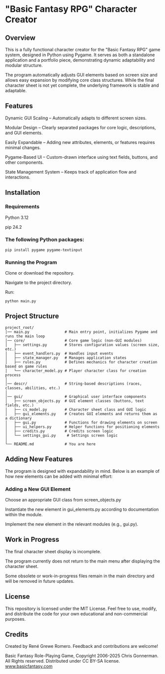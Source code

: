# "Basic Fantasy RPG" Character Creator

## Overview

This is a fully functional character creator for the "Basic Fantasy RPG" game system, designed in Python using Pygame. It
serves as both a standalone application and a portfolio piece, demonstrating dynamic adaptability and modular structure.

The program automatically adjusts GUI elements based on screen size and allows easy expansion by modifying core class
structures. While the final character sheet is not yet complete, the underlying framework is stable and adaptable.

## Features

Dynamic GUI Scaling – Automatically adapts to different screen sizes.

Modular Design – Clearly separated packages for core logic, descriptions, and GUI elements.

Easily Expandable – Adding new attributes, elements, or features requires minimal changes.

Pygame-Based UI – Custom-drawn interface using text fields, buttons, and other components.

State Management System – Keeps track of application flow and interactions.

## Installation

### Requirements

Python 3.12

pip 24.2

### The following Python packages:

`pip install pygame pygame-textinput`

### Running the Program

Clone or download the repository.

Navigate to the project directory.

Run:

`python main.py`

## Project Structure
```
project_root/
│── main.py                # Main entry point, initializes Pygame and runs the main loop
│── core/                  # Core game logic (non-GUI modules)
│   ├── settings.py        # Stores configuration values (screen size, etc.)
│   ├── event_handlers.py  # Handles input events
│   ├── state_manager.py   # Manages application states
│   ├── rules.py           # Defines mechanics for character creation based on game rules
│   └── character_model.py # Player character class for creation process
│
│── descr/                 # String-based descriptions (races, classes, abilities, etc.)
│
│── gui/                   # Graphical user interface components
│   ├── screen_objects.py  # GUI element classes (buttons, text fields, etc.)
│   ├── cs_model.py        # Character sheet class and GUI logic
│   ├── gui_elements.py    # Creates GUI elements and returns them as a dictionary
│   ├── gui.py             # Functions for drawing elements on screen
│   ├── ui_helpers.py      # Helper functions for positioning elements
│   ├── credits.py         # Credits screen logic
│   └── settings_gui.py     # Settings screen logic
│
└── README.md              # You are here
```
## Adding New Features

The program is designed with expandability in mind. Below is an example of how new elements can be added with minimal
effort:

### Adding a New GUI Element

Choose an appropriate GUI class from screen_objects.py

Instantiate the new element in gui_elements.py according to documentation within the module.

Implement the new element in the relevant modules (e.g., gui.py).

## Work in Progress

The final character sheet display is incomplete.

The program currently does not return to the main menu after displaying the character sheet.

Some obsolete or work-in-progress files remain in the main directory and will be removed in future updates.

## License

This repository is licensed under the MIT License. Feel free to use, modify, and distribute the code for your own
educational and non-commercial purposes.

## Credits

Created by René Grewe Romero. Feedback and contributions are welcome!

Basic Fantasy Role-Playing Game, Copyright 2006-2025 Chris Gonnerman. All Rights reserved.
Distributed under CC BY-SA license. www.basicfantasy.com